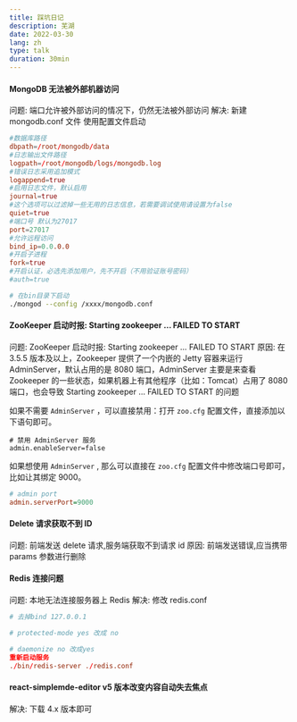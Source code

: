 ```yaml
---
title: 踩坑日记
description: 芜湖
date: 2022-03-30
lang: zh
type: talk
duration: 30min
---
```


#### MongoDB 无法被外部机器访问

问题: 端口允许被外部访问的情况下，仍然无法被外部访问
解决: 新建 mongodb.conf 文件 使用配置文件启动

```conf
#数据库路径
dbpath=/root/mongodb/data
#日志输出文件路径
logpath=/root/mongodb/logs/mongodb.log
#错误日志采用追加模式
logappend=true
#启用日志文件，默认启用
journal=true
#这个选项可以过滤掉一些无用的日志信息，若需要调试使用请设置为false
quiet=true
#端口号 默认为27017
port=27017
#允许远程访问
bind_ip=0.0.0.0
#开启子进程
fork=true
#开启认证，必选先添加用户，先不开启（不用验证账号密码）
#auth=true

```

```bash
# 在bin目录下启动
./mongod --config /xxxx/mongodb.conf
```

#### ZooKeeper 启动时报: Starting zookeeper … FAILED TO START

问题: ZooKeeper 启动时报: Starting zookeeper … FAILED TO START
原因: 在 3.5.5 版本及以上，Zookeeper 提供了一个内嵌的 Jetty 容器来运行 AdminServer，默认占用的是 8080 端口，AdminServer 主要是来查看 Zookeeper 的一些状态，如果机器上有其他程序（比如：Tomcat）占用了 8080 端口，也会导致 Starting zookeeper … FAILED TO START 的问题

如果不需要 `AdminServer` ，可以直接禁用：打开 `zoo.cfg` 配置文件，直接添加以下语句即可。

```cig
# 禁用 AdminServer 服务
admin.enableServer=false
```

如果想使用 `AdminServer` , 那么可以直接在 `zoo.cfg` 配置文件中修改端口号即可，比如让其绑定 9000。

```cfg
# admin port
admin.serverPort=9000
```

#### Delete 请求获取不到 ID

问题: 前端发送 delete 请求,服务端获取不到请求 id
原因: 前端发送错误,应当携带 params 参数进行删除

#### Redis 连接问题

问题: 本地无法连接服务器上 Redis
解决: 修改 redis.conf

```conf
# 去掉bind 127.0.0.1

# protected-mode yes 改成 no

# daemonize no 改成yes
重新启动服务
./bin/redis-server ./redis.conf
```

#### react-simplemde-editor v5 版本改变内容自动失去焦点

解决: 下载 4.x 版本即可
